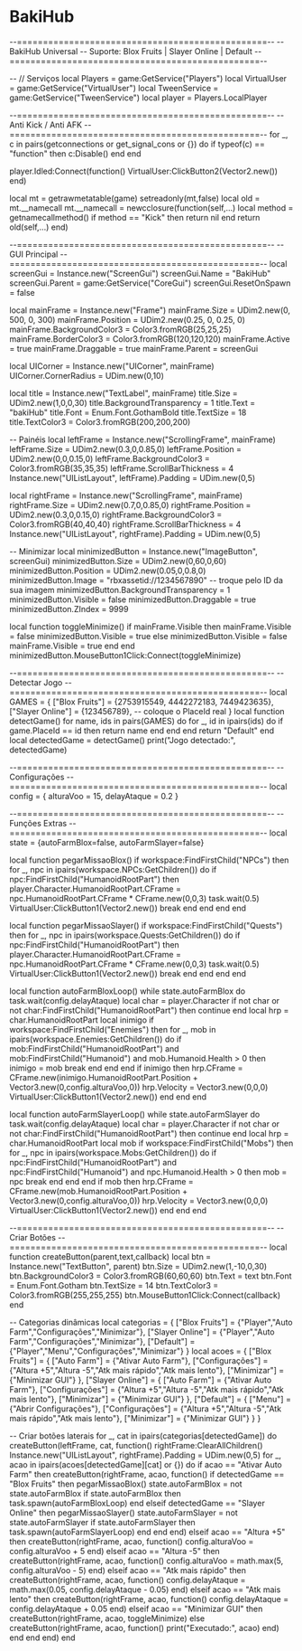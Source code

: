 # BakiHub
--================================================--
-- BakiHub Universal
-- Suporte: Blox Fruits | Slayer Online | Default
--================================================--

-- // Serviços
local Players = game:GetService("Players")
local VirtualUser = game:GetService("VirtualUser")
local TweenService = game:GetService("TweenService")
local player = Players.LocalPlayer

--================================================--
-- Anti Kick / Anti AFK
--================================================--
for _, c in pairs(getconnections or get_signal_cons or {}) do
    if typeof(c) == "function" then
        c:Disable()
    end
end

player.Idled:Connect(function()
    VirtualUser:ClickButton2(Vector2.new())
end)

local mt = getrawmetatable(game)
setreadonly(mt,false)
local old = mt.__namecall
mt.__namecall = newcclosure(function(self,...)
    local method = getnamecallmethod()
    if method == "Kick" then
        return nil
    end
    return old(self,...)
end)

--================================================--
-- GUI Principal
--================================================--
local screenGui = Instance.new("ScreenGui")
screenGui.Name = "BakiHub"
screenGui.Parent = game:GetService("CoreGui")
screenGui.ResetOnSpawn = false

local mainFrame = Instance.new("Frame")
mainFrame.Size = UDim2.new(0, 500, 0, 300)
mainFrame.Position = UDim2.new(0.25, 0, 0.25, 0)
mainFrame.BackgroundColor3 = Color3.fromRGB(25,25,25)
mainFrame.BorderColor3 = Color3.fromRGB(120,120,120)
mainFrame.Active = true
mainFrame.Draggable = true
mainFrame.Parent = screenGui

local UICorner = Instance.new("UICorner", mainFrame)
UICorner.CornerRadius = UDim.new(0,10)

local title = Instance.new("TextLabel", mainFrame)
title.Size = UDim2.new(1,0,0,30)
title.BackgroundTransparency = 1
title.Text = "bakiHub"
title.Font = Enum.Font.GothamBold
title.TextSize = 18
title.TextColor3 = Color3.fromRGB(200,200,200)

-- Painéis
local leftFrame = Instance.new("ScrollingFrame", mainFrame)
leftFrame.Size = UDim2.new(0.3,0,0.85,0)
leftFrame.Position = UDim2.new(0,0,0.15,0)
leftFrame.BackgroundColor3 = Color3.fromRGB(35,35,35)
leftFrame.ScrollBarThickness = 4
Instance.new("UIListLayout", leftFrame).Padding = UDim.new(0,5)

local rightFrame = Instance.new("ScrollingFrame", mainFrame)
rightFrame.Size = UDim2.new(0.7,0,0.85,0)
rightFrame.Position = UDim2.new(0.3,0,0.15,0)
rightFrame.BackgroundColor3 = Color3.fromRGB(40,40,40)
rightFrame.ScrollBarThickness = 4
Instance.new("UIListLayout", rightFrame).Padding = UDim.new(0,5)

-- Minimizar
local minimizedButton = Instance.new("ImageButton", screenGui)
minimizedButton.Size = UDim2.new(0,60,0,60)
minimizedButton.Position = UDim2.new(0.05,0,0.8,0)
minimizedButton.Image = "rbxassetid://1234567890" -- troque pelo ID da sua imagem
minimizedButton.BackgroundTransparency = 1
minimizedButton.Visible = false
minimizedButton.Draggable = true
minimizedButton.ZIndex = 9999

local function toggleMinimize()
    if mainFrame.Visible then
        mainFrame.Visible = false
        minimizedButton.Visible = true
    else
        minimizedButton.Visible = false
        mainFrame.Visible = true
    end
end
minimizedButton.MouseButton1Click:Connect(toggleMinimize)

--================================================--
-- Detectar Jogo
--================================================--
local GAMES = {
    ["Blox Fruits"] = {2753915549, 4442272183, 7449423635},
    ["Slayer Online"] = {123456789}, -- coloque o PlaceId real
}
local function detectGame()
    for name, ids in pairs(GAMES) do
        for _, id in ipairs(ids) do
            if game.PlaceId == id then return name end
        end
    end
    return "Default"
end
local detectedGame = detectGame()
print("Jogo detectado:", detectedGame)

--================================================--
-- Configurações
--================================================--
local config = {
    alturaVoo = 15,
    delayAtaque = 0.2
}

--================================================--
-- Funções Extras
--================================================--
local state = {autoFarmBlox=false, autoFarmSlayer=false}

local function pegarMissaoBlox()
    if workspace:FindFirstChild("NPCs") then
        for _, npc in ipairs(workspace.NPCs:GetChildren()) do
            if npc:FindFirstChild("HumanoidRootPart") then
                player.Character.HumanoidRootPart.CFrame = npc.HumanoidRootPart.CFrame * CFrame.new(0,0,3)
                task.wait(0.5)
                VirtualUser:ClickButton1(Vector2.new())
                break
            end
        end
    end
end

local function pegarMissaoSlayer()
    if workspace:FindFirstChild("Quests") then
        for _, npc in ipairs(workspace.Quests:GetChildren()) do
            if npc:FindFirstChild("HumanoidRootPart") then
                player.Character.HumanoidRootPart.CFrame = npc.HumanoidRootPart.CFrame * CFrame.new(0,0,3)
                task.wait(0.5)
                VirtualUser:ClickButton1(Vector2.new())
                break
            end
        end
    end
end

local function autoFarmBloxLoop()
    while state.autoFarmBlox do
        task.wait(config.delayAtaque)
        local char = player.Character
        if not char or not char:FindFirstChild("HumanoidRootPart") then continue end
        local hrp = char.HumanoidRootPart
        local inimigo
        if workspace:FindFirstChild("Enemies") then
            for _, mob in ipairs(workspace.Enemies:GetChildren()) do
                if mob:FindFirstChild("HumanoidRootPart") and mob:FindFirstChild("Humanoid") and mob.Humanoid.Health > 0 then
                    inimigo = mob break
                end
            end
        end
        if inimigo then
            hrp.CFrame = CFrame.new(inimigo.HumanoidRootPart.Position + Vector3.new(0,config.alturaVoo,0))
            hrp.Velocity = Vector3.new(0,0,0)
            VirtualUser:ClickButton1(Vector2.new())
        end
    end
end

local function autoFarmSlayerLoop()
    while state.autoFarmSlayer do
        task.wait(config.delayAtaque)
        local char = player.Character
        if not char or not char:FindFirstChild("HumanoidRootPart") then continue end
        local hrp = char.HumanoidRootPart
        local mob
        if workspace:FindFirstChild("Mobs") then
            for _, npc in ipairs(workspace.Mobs:GetChildren()) do
                if npc:FindFirstChild("HumanoidRootPart") and npc:FindFirstChild("Humanoid") and npc.Humanoid.Health > 0 then
                    mob = npc break
                end
            end
        end
        if mob then
            hrp.CFrame = CFrame.new(mob.HumanoidRootPart.Position + Vector3.new(0,config.alturaVoo,0))
            hrp.Velocity = Vector3.new(0,0,0)
            VirtualUser:ClickButton1(Vector2.new())
        end
    end
end

--================================================--
-- Criar Botões
--================================================--
local function createButton(parent,text,callback)
    local btn = Instance.new("TextButton", parent)
    btn.Size = UDim2.new(1,-10,0,30)
    btn.BackgroundColor3 = Color3.fromRGB(60,60,60)
    btn.Text = text
    btn.Font = Enum.Font.Gotham
    btn.TextSize = 14
    btn.TextColor3 = Color3.fromRGB(255,255,255)
    btn.MouseButton1Click:Connect(callback)
end

-- Categorias dinâmicas
local categorias = {
    ["Blox Fruits"] = {"Player","Auto Farm","Configurações","Minimizar"},
    ["Slayer Online"] = {"Player","Auto Farm","Configurações","Minimizar"},
    ["Default"] = {"Player","Menu","Configurações","Minimizar"}
}
local acoes = {
    ["Blox Fruits"] = {
        ["Auto Farm"] = {"Ativar Auto Farm"},
        ["Configurações"] = {"Altura +5","Altura -5","Atk mais rápido","Atk mais lento"},
        ["Minimizar"] = {"Minimizar GUI"}
    },
    ["Slayer Online"] = {
        ["Auto Farm"] = {"Ativar Auto Farm"},
        ["Configurações"] = {"Altura +5","Altura -5","Atk mais rápido","Atk mais lento"},
        ["Minimizar"] = {"Minimizar GUI"}
    },
    ["Default"] = {
        ["Menu"] = {"Abrir Configurações"},
        ["Configurações"] = {"Altura +5","Altura -5","Atk mais rápido","Atk mais lento"},
        ["Minimizar"] = {"Minimizar GUI"}
    }
}

-- Criar botões laterais
for _, cat in ipairs(categorias[detectedGame]) do
    createButton(leftFrame, cat, function()
        rightFrame:ClearAllChildren()
        Instance.new("UIListLayout", rightFrame).Padding = UDim.new(0,5)
        for _, acao in ipairs(acoes[detectedGame][cat] or {}) do
            if acao == "Ativar Auto Farm" then
                createButton(rightFrame, acao, function()
                    if detectedGame == "Blox Fruits" then
                        pegarMissaoBlox()
                        state.autoFarmBlox = not state.autoFarmBlox
                        if state.autoFarmBlox then
                            task.spawn(autoFarmBloxLoop)
                        end
                    elseif detectedGame == "Slayer Online" then
                        pegarMissaoSlayer()
                        state.autoFarmSlayer = not state.autoFarmSlayer
                        if state.autoFarmSlayer then
                            task.spawn(autoFarmSlayerLoop)
                        end
                    end
                end)
            elseif acao == "Altura +5" then
                createButton(rightFrame, acao, function() config.alturaVoo = config.alturaVoo + 5 end)
            elseif acao == "Altura -5" then
                createButton(rightFrame, acao, function() config.alturaVoo = math.max(5, config.alturaVoo - 5) end)
            elseif acao == "Atk mais rápido" then
                createButton(rightFrame, acao, function() config.delayAtaque = math.max(0.05, config.delayAtaque - 0.05) end)
            elseif acao == "Atk mais lento" then
                createButton(rightFrame, acao, function() config.delayAtaque = config.delayAtaque + 0.05 end)
            elseif acao == "Minimizar GUI" then
                createButton(rightFrame, acao, toggleMinimize)
            else
                createButton(rightFrame, acao, function() print("Executado:", acao) end)
            end
        end
    end)
end
